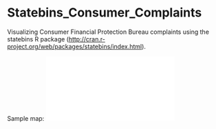 # Statebins_Consumer_Complaints
Visualizing Consumer Financial Protection Bureau complaints using the statebins R package (http://cran.r-project.org/web/packages/statebins/index.html).

Sample map: 
![ScreenShot](mortgage_bins.pdf)
